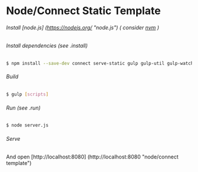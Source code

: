 # Node/Connect Static Template

###### Install [node.js] (https://nodejs.org/ "node.js") ( consider [nvm](https://github.com/creationix/nvm "nvm") )

###### Install dependencies (see .install)
````bash
$ npm install --save-dev connect serve-static gulp gulp-util gulp-watch gulp-jshint gulp-concat gulp-uglify gulp-rename
````

###### Build
````bash
$ gulp [scripts]
````


###### Run (see .run)
````bash
$ node server.js 
````

###### Serve

And open [http://localhost:8080] (http://localhost:8080 "node/connect template")
